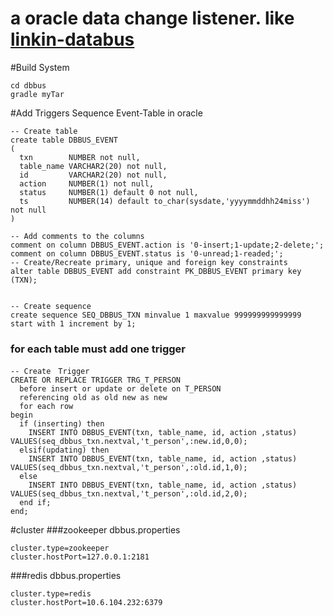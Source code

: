 
# a oracle data change listener. like [linkin-databus](https://github.com/linkedin/databus/)

#Build System
```
cd dbbus
gradle myTar
```

#Add Triggers Sequence Event-Table in oracle

```
-- Create table
create table DBBUS_EVENT
(
  txn        NUMBER not null,
  table_name VARCHAR2(20) not null,
  id         VARCHAR2(20) not null,
  action     NUMBER(1) not null,
  status     NUMBER(1) default 0 not null,
  ts         NUMBER(14) default to_char(sysdate,'yyyymmddhh24miss') not null
)

-- Add comments to the columns
comment on column DBBUS_EVENT.action is '0-insert;1-update;2-delete;';
comment on column DBBUS_EVENT.status is '0-unread;1-readed;';
-- Create/Recreate primary, unique and foreign key constraints
alter table DBBUS_EVENT add constraint PK_DBBUS_EVENT primary key (TXN);


-- Create sequence
create sequence SEQ_DBBUS_TXN minvalue 1 maxvalue 999999999999999 start with 1 increment by 1;

```

### for each table must add one trigger
```
-- Create　Trigger
CREATE OR REPLACE TRIGGER TRG_T_PERSON
  before insert or update or delete on T_PERSON
  referencing old as old new as new
  for each row
begin
  if (inserting) then
    INSERT INTO DBBUS_EVENT(txn, table_name, id, action ,status) VALUES(seq_dbbus_txn.nextval,'t_person',:new.id,0,0);
  elsif(updating) then
    INSERT INTO DBBUS_EVENT(txn, table_name, id, action ,status) VALUES(seq_dbbus_txn.nextval,'t_person',:old.id,1,0);
  else
    INSERT INTO DBBUS_EVENT(txn, table_name, id, action ,status) VALUES(seq_dbbus_txn.nextval,'t_person',:old.id,2,0);
  end if;
end;
```

#cluster
###zookeeper
dbbus.properties
```
cluster.type=zookeeper
cluster.hostPort=127.0.0.1:2181
```

###redis
dbbus.properties
```
cluster.type=redis
cluster.hostPort=10.6.104.232:6379
```



